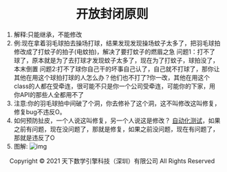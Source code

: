# <center>开放封闭原则</center>

1. 解释:只能继承，不能修改
2. 例:现在拿着羽毛球拍去操场打球，结果发现发现操场蚊子太多了，把羽毛球拍修改成了打蚊子的拍子(电蚊拍)，解决了要打蚊子的燃眉之急
    问题1：打不了球了，原本就是为了去打球才发现蚊子太多了，现在为了打蚊子，球拍没了，本末倒置
    问题2:打不了球你自己干的坏事自己认了，自己就不打球了，那你让其他在用这个球拍打球的人怎么办？他们也不打了?你一改，其他在用这个class的人都在受牵连，很可能不只是你一个公司受牵连，可能你的下家，用你API的那些人全都用不了
3. 注意:你的羽毛球拍中间破了个洞，你去修补了这个洞，这不叫修改这叫修复，修复bug不违反O。
4. 如何预防扯皮，一个人说这叫修复，另一个人说这是修改？
[自动化测试](../../../测试篇/测试总结.md)，如果之前有问题，现在没问题了，那就是修复，如果之前没问题，现在有问题了，那就是违反了O
5. 图解:
![img](../img/soli.jpg )

<center> Copyright © 2021 天下数学引擎科技（深圳）有限公司 All Rights Reserved</center>